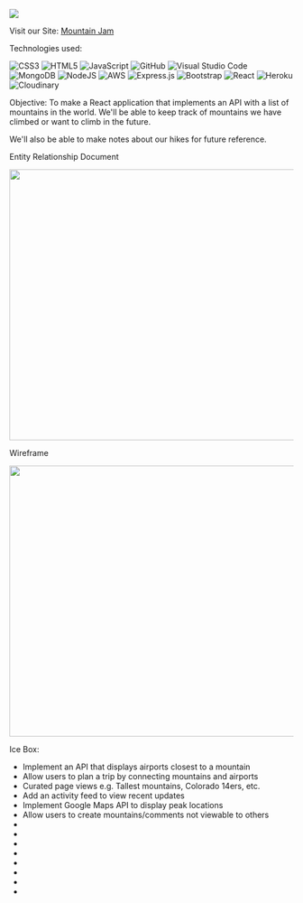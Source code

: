 ![](https://i.imgur.com/QZ4Skmp.png)

Visit our Site: [Mountain Jam](https://mountain-jam.herokuapp.com/)


Technologies used:

![CSS3](https://img.shields.io/badge/css3-%231572B6.svg?style=for-the-badge&logo=css3&logoColor=white)
![HTML5](https://img.shields.io/badge/html5-%23E34F26.svg?style=for-the-badge&logo=html5&logoColor=white) 
![JavaScript](https://img.shields.io/badge/javascript-%23323330.svg?style=for-the-badge&logo=javascript&logoColor=%23F7DF1E) 
![GitHub](https://img.shields.io/badge/github-%23121011.svg?style=for-the-badge&logo=github&logoColor=white) 
![Visual Studio Code](https://img.shields.io/badge/Visual%20Studio%20Code-0078d7.svg?style=for-the-badge&logo=visual-studio-code&logoColor=white) 
![MongoDB](https://img.shields.io/badge/MongoDB-%234ea94b.svg?style=for-the-badge&logo=mongodb&logoColor=white) 
![NodeJS](https://img.shields.io/badge/node.js-6DA55F?style=for-the-badge&logo=node.js&logoColor=white) 
![AWS](https://img.shields.io/badge/AWS-%23FF9900.svg?style=for-the-badge&logo=amazon-aws&logoColor=white) 
![Express.js](https://img.shields.io/badge/express.js-%23404d59.svg?style=for-the-badge&logo=express&logoColor=%2361DAFB) 
![Bootstrap](https://img.shields.io/badge/-Bootstrap-white?style=for-the-badge&logo=bootstrap)
![React](https://img.shields.io/badge/-React-white?style=for-the-badge&logo=React&logoColor=blue)
![Heroku](https://img.shields.io/badge/-Heroku-white?style=for-the-badge&logo=heroku&logoColor=black)
![Cloudinary](https://img.shields.io/badge/-Cloudinary-white?style=for-the-badge&logo=cloudinary&logoColor=black)


Objective:
To make a React application that implements an API with a list of mountains in the world. We'll be able to keep track of mountains we have climbed or want to climb in the future. 

We'll also be able to make notes about our hikes for future reference. 

Entity Relationship Document

<img src="https://trello.com/1/cards/623a58e086fa6585d3352e4b/attachments/623a58e086fa6585d3352e5e/download/Capture.PNG"  width="720" height="480">


Wireframe

<img src="https://i.imgur.com/x5PweOr.png"  width="720" height="480">

Ice Box:
- Implement an API that displays airports closest to a mountain
- Allow users to plan a trip by connecting mountains and airports
- Curated page views e.g. Tallest mountains, Colorado 14ers, etc. 
- Add an activity feed to view recent updates
- Implement Google Maps API to display peak locations
- Allow users to create mountains/comments not viewable to others
- 
- 
- 
- 
- 
- 
- 
- 